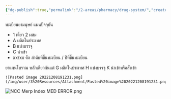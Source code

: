 ```yaml
---
{"dg-publish":true,"permalink":"/2-areas/pharmacy/drug-system/","created":"2023-02-12T22:00:45.590+07:00","updated":"2025-10-06T19:46:27.054+07:00"}
---
```



ทะเบียนยามนุษย์ แผนปัจจุบัน
- 1 เดี่ยว 2 ผสม
- A ผลิตในประเทศ
- B แบ่งบรรจุ
- C นำเข้า
- xx/xx คือ ลำดับที่ขึ้นทะเบียน / ปีที่ขึ้นทะเบียน


ยาแผนโบราณ หลักเดียวกันแต่
G ผลิตในประเทศ
H แบ่งบรรจุ
K นำเข้าหรือสั่งเข้า


	
	
	![Pasted image 20221208191231.png](/img/user/3%20Resources/Attachment/Pasted%20image%2020221208191231.png)
![NCC Merp Index MED ERROR.png](/img/user/3%20Resources/Attachment/NCC%20Merp%20Index%20MED%20ERROR.png)